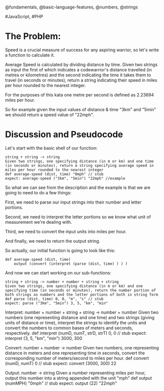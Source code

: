 @fundamentals, @basic-language-features, @numbers, @strings

#JavaScript, #PHP

# The Problem:

Speed is a crucial measure of success for any aspiring warrior, so let's write a function to calculate it.

Average Speed is calculated by dividing distance by time. Given two strings as input the first of which indicates a codewarrior's distance travelled (in metres or kilometres) and the second indicating the time it takes them to travel (in seconds or minutes), return a string indicating their speed in miles per hour rounded to the nearest integer.

For the purposes of this kata one metre per second is defined as 2.23694 miles per hour.

So for example given the input values of distance & time "3km" and "5min" we should return a speed value of "22mph".

# Discussion and Pseudocode

Let's start with the basic shell of our function:

	string + string -> string
	Given two strings, one specifying distance (in m or km) and one time (in seconds or minutes), return a string specifying average speed in miles per hour rounded to the nearest integer
	def average-speed (dist, time) "0mph" // stub
	expect: average-speed ("3km", "5min") "22mph" //example

So what we can see from the description and the example is that we are going to need to do a few things:

First, we need to parse our input strings into their number and letter portions.

Second, we need to interpret the letter portions so we know what unit of measurement we're dealing with.

Third, we need to convert the input units into miles per hour.

And finally, we need to return the output string.

So actually, our initial function is going to look like this:

	def average-speed (dist, time) 
		output (convert (interpret (parse (dist, time) ) ) )

And now we can start working on our sub-functions:

	string + string -> number + number + string + string
	Given two strings, one specifying distance (in m or km) and one specifying time (in seconds or minutes), return the number portion of both strings as numbers and the letter portions of both in string form
	def parse (dist, time) 0, 0, "m", "s" // stub
	expect: parse ("3km", "5min") 3, 5, "km", "min"

Interpret:
	number + number + string + string -> number + number
	Given two numbers (one representing distance and one time) and two strings (giving units of distance or time), interpret the strings to identify the units and convert the numbers to common bases of meters and seconds, respectively.
	def interpret (numD, numT, strD, strT) 0, 0 // stub
	expect: interpret (3, 5, "km", "min") 3000, 300

Convert:
	number + number -> number
	Given two numbers, one representing distance in meters and one representing time in seconds, convert the corresponding number of meters/second to miles per hour.
	def convert (numD, numT) 0 // stub
	expect: convert (3000, 300) 22
	
Output:
	number -> string
	Given a number representing miles per hour, output this number into a string appended with the unit "mph"
	def output (numMPH) "0mph" // stub
	expect: output (22) "22mph"